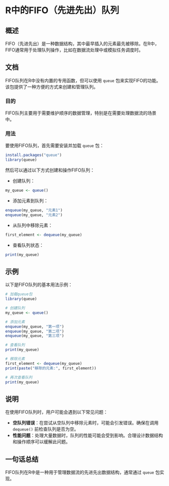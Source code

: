 <!--
Meta Description: # R中的FIFO（先进先出）队列 ## 概述 FIFO（先进先出）是一种数据结构，其中最早插入的元素最先被移除。在R中，FIFO通常用于处理队列操作，比如在数据流处理中或模拟任务调度时。 ## 文档 FIFO队列在R中没有内置的专用函数，但可以使用 `queue` 包来实现FIFO的功能。该包提供...
Meta Keywords: my_queue, queue, enqueue, print, first_element
-->

# R中的FIFO（先进先出）队列

## 概述
FIFO（先进先出）是一种数据结构，其中最早插入的元素最先被移除。在R中，FIFO通常用于处理队列操作，比如在数据流处理中或模拟任务调度时。

## 文档
FIFO队列在R中没有内置的专用函数，但可以使用 `queue` 包来实现FIFO的功能。该包提供了一种方便的方式来创建和管理队列。

### 目的
FIFO队列主要用于需要维护顺序的数据管理，特别是在需要处理数据流的场景中。

### 用法
要使用FIFO队列，首先需要安装并加载 `queue` 包：

```R
install.packages("queue")
library(queue)
```

然后可以通过以下方式创建和操作FIFO队列：

- 创建队列：
```R
my_queue <- queue()
```

- 添加元素到队列：
```R
enqueue(my_queue, "元素1")
enqueue(my_queue, "元素2")
```

- 从队列中移除元素：
```R
first_element <- dequeue(my_queue)
```

- 查看队列状态：
```R
print(my_queue)
```

## 示例
以下是FIFO队列的基本用法示例：

```R
# 加载queue包
library(queue)

# 创建队列
my_queue <- queue()

# 添加元素
enqueue(my_queue, "第一项")
enqueue(my_queue, "第二项")
enqueue(my_queue, "第三项")

# 查看队列
print(my_queue)

# 移除元素
first_element <- dequeue(my_queue)
print(paste("移除的元素:", first_element))

# 再次查看队列
print(my_queue)
```

## 说明
在使用FIFO队列时，用户可能会遇到以下常见问题：

- **空队列错误**：在尝试从空队列中移除元素时，可能会引发错误。确保在调用 `dequeue()` 前检查队列是否为空。
- **性能问题**：处理大量数据时，队列的性能可能会受到影响。合理设计数据结构和操作顺序可以缓解此问题。

## 一句话总结
FIFO队列在R中是一种用于管理数据流的先进先出数据结构，通常通过 `queue` 包实现。